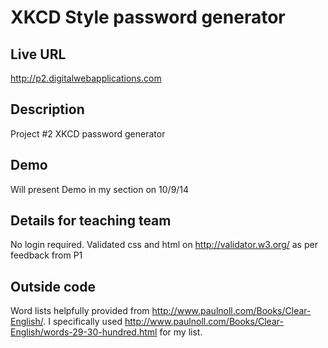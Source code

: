 # XKCD Style password generator

## Live URL
<http://p2.digitalwebapplications.com>

## Description
Project #2 XKCD password generator

## Demo
Will present Demo in my section on 10/9/14

## Details for teaching team
No login required.
Validated css and html on http://validator.w3.org/ as per feedback from P1

## Outside code
Word lists helpfully provided from http://www.paulnoll.com/Books/Clear-English/.
I specifically used http://www.paulnoll.com/Books/Clear-English/words-29-30-hundred.html for my list.